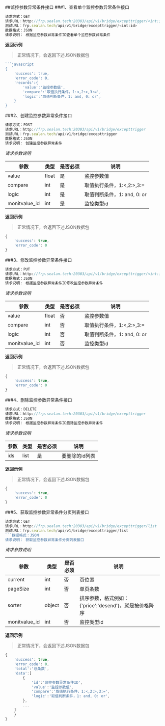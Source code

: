 ##监控参数异常条件接口
###1、查看单个监控参数异常条件接口
```javascript
请求方式：GET
请求URL：http://frp.sealan.tech:20303/api/v1/bridge/excepttrigger/<int:id>
测试URL：frp.sealan.tech/api/v1/bridge/excepttrigger/<int:id>
数据格式：JSON
请求说明： 根据监控参数异常条件ID查看单个监控参数异常条件
```
**返回示例**
> 正常情况下，会返回下述JSON数据包
```javascript
```javascript
{
	'success': true,
	'error_code': 0,
	'records':{
		'value':'监控参数值',
		'compare':'取值执行条件，1:<,2:>,3:=',
		'logic':'取值判断条件，1: and, 0: or',
	}
}
```
###2、创建监控参数异常条件接口
```javascript
请求方式：POST
请求URL：http://frp.sealan.tech:20303/api/v1/bridge/excepttrigger
测试URL：frp.sealan.tech/api/v1/bridge/excepttrigger
数据格式：JSON
请求说明： 创建监控参数异常条件
```
*请求参数说明*

| 参数  | 类型   | 是否必须 | 说明        |
| ----- | ------ | -------- | ----------- |
|value|float|是|监控参数值|
|compare|int|是|取值执行条件，1:<,2:>,3:=|
|logic|int|是|取值判断条件，1: and, 0: or|
|monitvalue_id|int|是|监控类型id|

**返回示例**
> 正常情况下，会返回下述JSON数据包
```javascript
{
	'success': true,
	'error_code': 0
}
```
###3、修改监控参数异常条件接口
```javascript
请求方式：PUT
请求URL：http://frp.sealan.tech:20303/api/v1/bridge/excepttrigger/<int:id>测试URL：frp.sealan.tech/api/v1/bridge/excepttrigger/<int:id>
数据格式：JSON
请求说明： 根据监控参数异常条件ID修改监控参数异常条件
```
*请求参数说明*

| 参数  | 类型   | 是否必须 | 说明        |
| ----- | ------ | -------- | ----------- |
|value|float|否|监控参数值|
|compare|int|否|取值执行条件，1:<,2:>,3:=|
|logic|int|否|取值判断条件，1: and, 0: or|
|monitvalue_id|int|否|监控类型id|

**返回示例**
> 正常情况下，会返回下述JSON数据包
```javascript
{
	'success': true,
	'error_code': 0
}
```
###4、删除监控参数异常条件接口
```javascript
请求方式：DELETE
请求URL：http://frp.sealan.tech:20303/api/v1/bridge/excepttrigger
数据格式：JSON
请求说明： 根据监控参数异常条件ID删除监控参数异常条件
```
*请求参数说明*

| 参数  | 类型   | 是否必须 | 说明        |
| ----- | ------ | -------- | ----------- |
|ids|list|是|要删除的id列表|
**返回示例**
> 正常情况下，会返回下述JSON数据包
```javascript
{
	'success': true,
	'error_code': 0
}
```
###5、获取监控参数异常条件分页列表接口
```javascript
请求方式：GET
请求URL：http://frp.sealan.tech:20303/api/v1/bridge/excepttrigger/list
测试URL：frp.sealan.tech/api/v1/bridge/excepttrigger/list
```数据格式：JSON
请求说明： 获取监控参数异常条件分页列表接口
```
*请求参数说明*

| 参数  | 类型   | 是否必须 | 说明        |
| ----- | ------ | -------- | ----------- |
|current|int|否|页位置|
|pageSize|int|否|单页条数|
|sorter|object|否|排序参数，格式例如：{'price':'desend'}，就是按价格降序|
|monitvalue_id|int|否|监控类型id|

**返回示例**
> 正常情况下，会返回下述JSON数据包
```javascript
{
	'success': true,
	'error_code': 0,
	'total':'总条数',
	'data':[
		{
			'id':'监控参数异常条件ID',
			'value':'监控参数值',
			'compare':'取值执行条件，1:<,2:>,3:=',
			'logic':'取值判断条件，1: and, 0: or',
		},
		...
	]
	}
}
```
